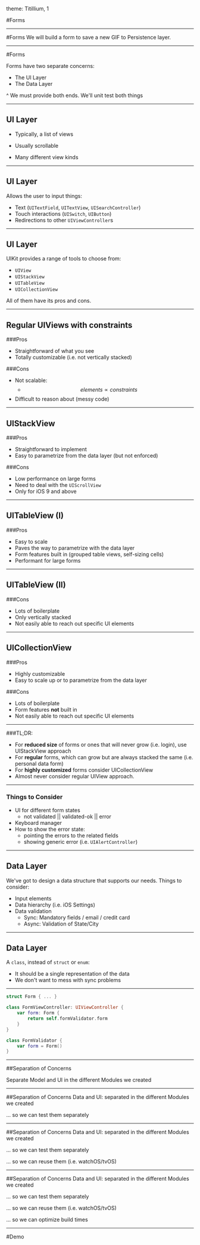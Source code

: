 theme: Titillium, 1

#Forms

---

#Forms
 We will build a form to save a new GIF to Persistence layer.

---
#Forms

Forms have two separate concerns:

* The UI Layer
* The Data Layer

^
We must provide both ends.
We'll unit test both things

---

## UI Layer

- Typically, a list of views

- Usually scrollable

- Many different view kinds

---
## UI Layer

Allows the user to input things:

- Text (`UITextField`, `UITextView`, `UISearchController`)
- Touch interactions (`UISwitch`, `UIButton`)
- Redirections to other `UIViewController`s

---
## UI Layer

UIKit provides a range of tools to choose from:

- `UIView`
- `UIStackView`
- `UITableView`
- `UICollectionView`

All of them have its pros and cons.

---

## Regular UIViews with constraints
###Pros

* Straightforward of what you see
* Totally customizable (i.e. not vertically stacked)

###Cons

* Not scalable: 
	- $$elements ∝ constraints$$
* Difficult to reason about (messy code)

---

## UIStackView
###Pros

* Straightforward to implement
* Easy to parametrize from the data layer (but not enforced)

###Cons

* Low performance on large forms
* Need to deal with the `UIScrollView`
* Only for iOS 9 and above

---
## UITableView (I)
###Pros

* Easy to scale
* Paves the way to parametrize with the data layer
* Form features built in (grouped table views, self-sizing cells)
* Performant for large forms

---
## UITableView (II)
###Cons

* Lots of boilerplate
* Only vertically stacked
* Not easily able to reach out specific UI elements

---
## UICollectionView
###Pros

* Highly customizable
* Easy to scale up or to parametrize from the data layer

###Cons

* Lots of boilerplate
* Form features **not** built in
* Not easily able to reach out specific UI elements

---
###TL;DR:
* For **reduced size** of forms or ones that will never grow (i.e. login), use UIStackView approach
* For **regular** forms, which can grow but are always stacked the same (i.e. personal data form)
* For **highly customized** forms consider UICollectionView
* Almost never consider regular UIView approach.

---
### Things to Consider
* UI for different form states
	* not validated || validated-ok || error
* Keyboard manager
* How to show the error state:
	* pointing the errors to the related fields
	* showing generic error (i.e. `UIAlertController`)

---
## Data Layer
We've got to design a data structure that supports our needs. Things to consider:

* Input elements
* Data hierarchy (i.e. iOS Settings)
* Data validation
	* Sync: Mandatory fields / email / credit card
	* Async: Validation of State/City

---
## Data Layer

A `class`, instead of `struct` or `enum`:

* It should be a single representation of the data
* We don't want to mess with sync problems

---

```swift
struct Form { ... }

class FormViewController: UIViewController {
	var form: Form {
		return self.formValidator.form
	}
}

class FormValidator {
	var form = Form()
}
```

---

##Separation of Concerns

Separate Model and UI in the different Modules we created

---

##Separation of Concerns
Data and UI: separated in the different Modules we created

... so we can test them separately

---

##Separation of Concerns
Data and UI: separated in the different Modules we created

... so we can test them separately

... so we can reuse them (i.e. watchOS/tvOS)

---

##Separation of Concerns
Data and UI: separated in the different Modules we created

... so we can test them separately

... so we can reuse them (i.e. watchOS/tvOS)

... so we can optimize build times

---

#Demo
